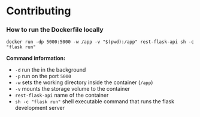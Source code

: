 # Contributing

### How to run the Dockerfile locally

```
docker run -dp 5000:5000 -w /app -v "$(pwd):/app" rest-flask-api sh -c "flask run"
```
**Command information:**
- `-d` run the in the background
- `-p` run on the port `5000`
- `-w` sets the working directory inside the container (`/app`)
- `-v` mounts the storage volume to the container
- `rest-flask-api` name of the container
- `sh -c "flask run"` shell executable command that runs the flask development server
